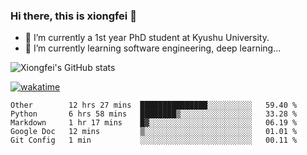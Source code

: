 ### Hi there, this is xiongfei 👋


- 🔭 I’m currently a 1st year PhD student at Kyushu University.
- 🌱 I’m currently learning software engineering, deep learning...

<!--
**Toma62299781/Toma62299781** is a ✨ _special_ ✨ repository because its `README.md` (this file) appears on your GitHub profile.
Here are some ideas to get you started:
-->

![Xiongfei's GitHub stats](https://github-readme-stats.vercel.app/api?username=Toma62299781)


[![wakatime](https://wakatime.com/badge/user/9e8d5516-d162-43e7-9563-87295d455a71.svg)](https://wakatime.com/@9e8d5516-d162-43e7-9563-87295d455a71)

<!--START_SECTION:waka-->
```text
Other        12 hrs 27 mins  ███████████████░░░░░░░░░░   59.40 % 
Python       6 hrs 58 mins   ████████▒░░░░░░░░░░░░░░░░   33.28 % 
Markdown     1 hr 17 mins    █▓░░░░░░░░░░░░░░░░░░░░░░░   06.19 % 
Google Doc   12 mins         ▒░░░░░░░░░░░░░░░░░░░░░░░░   01.01 % 
Git Config   1 min           ░░░░░░░░░░░░░░░░░░░░░░░░░   00.11 % 
```
<!--END_SECTION:waka-->

